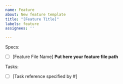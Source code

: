 ```yaml
---
name: Feature
about: New feature template
title: "[Feature Title]"
labels: feature
assignees: ''

---
```


Specs:

- [ ] [Feature File Name] **Put here your feature file path**

Tasks:

- [ ] [Task reference specified by #]
